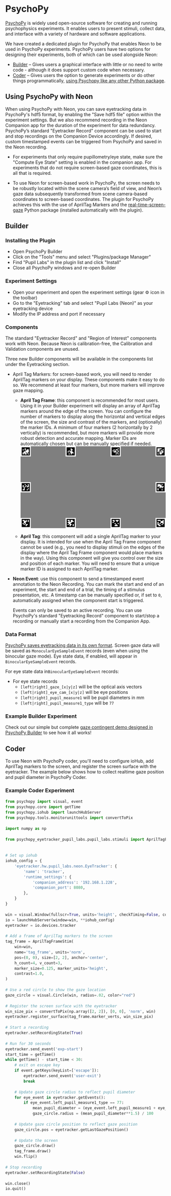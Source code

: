 # PsychoPy

[PsychoPy](https://psychopy.org/) is widely used open-source software for creating and running psychophysics experiments. It enables users to present stimuli, collect data, and interface with a variety of hardware and software applications.

We have created a dedicated plugin for PsychoPy that enables Neon to be used in PsychoPy experiments. PsychoPy users have two options for designing their experiments, both of which can be used alongside Neon:

- [Builder](https://www.psychopy.org/builder/) – Gives users a graphical interface with little or no need to write code - although it does support custom code when necessary.
- [Coder](https://psychopy.org/coder/index.html) – Gives users the option to generate experiments or do other things programmatically, [using Psychopy like any other Python package](https://psychopy.org/api/).

## Using PsychoPy with Neon
When using PsychoPy with Neon, you can save eyetracking data in PsychoPy's hdf5 format, by enabling the "Save hdf5 file" option within the experiment settings. But we also recommend recording in the Neon Companion app for the duration of the experiment for data redundancy. PsychoPy’s standard "Eyetracker Record" component can be used to start and stop recordings on the Companion Device accordingly. If desired, custom timestamped events can be triggered from PsychoPy and saved in the Neon recording.

* For experiments that only require pupillometry/eye state, make sure the "Compute Eye State" setting is enabled in the companion app. For experiments that do not require screen-based gaze coordinates, this is all that is required.

* To use Neon for screen-based work in PsychoPy, the screen needs to be robustly located within the scene camera’s field of view, and Neon’s gaze data subsequently transformed from scene camera-based coordinates to screen-based coordinates. The plugin for PsychoPy achieves this with the use of AprilTag Markers and the [real-time-screen-gaze](https://github.com/pupil-labs/real-time-screen-gaze) Python package (installed automatically with the plugin).

## Builder

### Installing the Plugin

- Open PsychoPy Builder
- Click on the "Tools" menu and select "Plugins/package Manager"
- Find "Pupil Labs" in the plugin list and click "Install"
- Close all PsychoPy windows and re-open Builder

### Experiment Settings

- Open your experiment and open the experiment settings (gear ⚙️ icon in the toolbar)
- Go to the "Eyetracking" tab and select "Pupil Labs (Neon)" as your eyetracking device
- Modify the IP address and port if necessary

### Components

The standard "Eyetracker Record" and "Region of Interest" components work with Neon. Because Neon is calibration-free, the Calibration and Validation components are unused.

Three new Builder components will be available in the components list under the Eyetracking section.

- April Tag Markers: for screen-based work, you will need to render AprilTag markers on your display. These components make it easy to do so. We recommend at least four markers, but more markers will improve gaze mapping.

  - **April Tag Frame**: this component is recommended for most users. Using it in your Builder experiment will display an array of AprilTag markers around the edge of the screen. You can configure the number of markers to display along the horizontal and vertical edges of the screen, the size and contrast of the markers, and (optionally) the marker IDs. A minimum of four markers (2 horizontally by 2 vertically) is recommended, but more markers will provide more robust detection and accurate mapping. Marker IDs are automatically chosen but can be manually specified if needed.
  ![AprilTag Frame](./apriltag-frame.png)

  - **April Tag**: this component will add a single AprilTag marker to your display. It is intended for use when the April Tag Frame component cannot be used (e.g., you need to display stimuli on the edges of the display where the April Tag Frame component would place markers in the way). Using this component will give you control over the size and position of each marker. You will need to ensure that a unique marker ID is assigned to each AprilTag marker.

- **Neon Event**: use this component to send a timestamped event annotation to the Neon Recording. You can mark the start and end of an experiment, the start and end of a trial, the timing of a stimulus presentation, etc. A timestamp can be manually specified or, if set to `0`, automatically assigned when the component start is triggered.

  Events can only be saved to an active recording. You can use PsychoPy's standard "Eyetracking Record" component to start/stop a recording or manually start a recording from the Companion App.

### Data Format

[PsychoPy saves eyetracking data in its own format](https://psychopy.org/hardware/eyeTracking.html#what-about-the-data). Screen gaze data will be saved as `MonocularEyeSampleEvent` records (even when using the binocular gaze mode). Eye state data, if enabled, will appear in `BinocularEyeSampleEvent` records.

For eye state data in`BinocularEyeSampleEvent` records:
- For eye state records
    - `[left|right]_gaze_[x|y|z]` will be the optical axis vectors
    - `[left|right]_eye_cam_[x|y|z]` will be eye positions
    - `[left|right]_pupil_measure1` will be pupil diameters in mm
    - `[left|right]_pupil_measure1_type` will be `77`

### Example Builder Experiment

Check out our simple but complete [gaze contingent demo designed in PsychoPy Builder](https://github.com/pupil-labs/psychopy-gaze-contingent-demo) to see how it all works!

## Coder

To use Neon with PsychoPy coder, you'll need to configure ioHub, add AprilTag markers to the screen, and register the screen surface with the eyetracker. The example below shows how to collect realtime gaze position and pupil diameter in PsychoPy Coder.

### Example Coder Experiment
```python
from psychopy import visual, event
from psychopy.core import getTime
from psychopy.iohub import launchHubServer
from psychopy.tools.monitorunittools import convertToPix

import numpy as np

from psychopy_eyetracker_pupil_labs.pupil_labs.stimuli import AprilTagFrameStim


# Set up iohub
iohub_config = {
    'eyetracker.hw.pupil_labs.neon.EyeTracker': {
        'name': 'tracker',
        'runtime_settings': {
            'companion_address': '192.168.1.228',
            'companion_port': 8080,
        },
    }
}

win = visual.Window(fullscr=True, units='height', checkTiming=False, color='black')
io = launchHubServer(window=win, **iohub_config)
eyetracker = io.devices.tracker

# Add a frame of AprilTag markers to the screen
tag_frame = AprilTagFrameStim(
    win=win,
    name='tag_frame', units='norm',
    pos=(0, 0), size=[2, 2], anchor='center',
    h_count=4, v_count=3,
    marker_size=0.125, marker_units='height',
    contrast=1.0,
)

# Use a red circle to show the gaze location
gaze_circle = visual.Circle(win, radius=.02, color="red")

# Register the screen surface with the eyetracker
win_size_pix = convertToPix(np.array([2, 2]), [0, 0], 'norm', win)
eyetracker.register_surface(tag_frame.marker_verts, win_size_pix)

# Start a recording
eyetracker.setRecordingState(True)

# Run for 30 seconds
eyetracker.send_event('exp-start')
start_time = getTime()
while getTime() - start_time < 30:
    # exit on escape key
    if event.getKeys(keyList=['escape']):
        eyetracker.send_event('user-exit')
        break

    # Update gaze circle radius to reflect pupil diameter
    for eye_event in eyetracker.getEvents():
        if eye_event.left_pupil_measure1_type == 77:
            mean_pupil_diameter = (eye_event.left_pupil_measure1 + eye_event.right_pupil_measure1) / 2
            gaze_circle.radius = (mean_pupil_diameter**1.5) / 100

    # Update gaze circle position to reflect gaze position
    gaze_circle.pos = eyetracker.getLastGazePosition()

    # Update the screen
    gaze_circle.draw()
    tag_frame.draw()
    win.flip()

# Stop recording
eyetracker.setRecordingState(False)

win.close()
io.quit()

```
